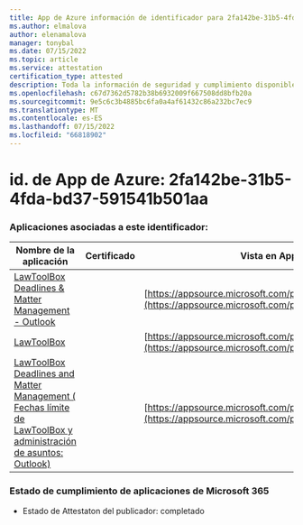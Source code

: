 ```yaml
---
title: App de Azure información de identificador para 2fa142be-31b5-4fda-bd37-591541b501aa
ms.author: elmalova
author: elenamalova
manager: tonybal
ms.date: 07/15/2022
ms.topic: article
ms.service: attestation
certification_type: attested
description: Toda la información de seguridad y cumplimiento disponible para 2fa142be-31b5-4fda-bd37-591541b501aaa.
ms.openlocfilehash: c67d7362d5782b38b6932009f667508dd8bfb20a
ms.sourcegitcommit: 9e5c6c3b4885bc6fa0a4af61432c86a232bc7ec9
ms.translationtype: MT
ms.contentlocale: es-ES
ms.lasthandoff: 07/15/2022
ms.locfileid: "66818902"
---
```

# <a name="azure-app-id-2fa142be-31b5-4fda-bd37-591541b501aa"></a>id. de App de Azure: 2fa142be-31b5-4fda-bd37-591541b501aa


### <a name="apps-associated-with-this-id"></a>Aplicaciones asociadas a este identificador:
| **Nombre de la aplicación** | **Certificado** | **Vista en AppSource** |
|--------------|---------------|-----------------------|
| [LawToolBox Deadlines &amp; Matter Management - Outlook](../forward/WA104120953.md) |  | [https://appsource.microsoft.com/product/office/WA104120953](https://appsource.microsoft.com/product/office/WA104120953) |
| [LawToolBox](../forward/WA104381656.md) |  | [https://appsource.microsoft.com/product/office/WA104381656](https://appsource.microsoft.com/product/office/WA104381656) |
| [LawToolBox Deadlines and Matter Management ( Fechas límite de LawToolBox y administración de asuntos: Outlook)](../forward/WA200003103.md) |  | [https://appsource.microsoft.com/product/office/WA200003103](https://appsource.microsoft.com/product/office/WA200003103) |

### <a name="microsoft-365-app-compliance-status"></a>Estado de cumplimiento de aplicaciones de Microsoft 365
- Estado de Attestaton del publicador: completado

